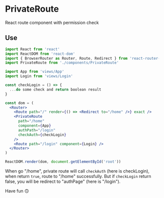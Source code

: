 # PrivateRoute

React route component with permission check

## Use

```jsx
import React from 'react'
import ReactDOM from 'react-dom'
import { BrowserRouter as Router, Route, Redirect } from 'react-router-dom'
import PrivateRoute from './components/PrivateRoute'

import App from 'views/App'
import Login from 'views/Login'

const checkLogin = () => {
  ...do some check and return boolean result
}

const dom = (
  <Router>
    <Route path="/" render={() => <Redirect to="/home" />} exact />
    <PrivateRoute
      path="/home"
      component={App}
      authPath="/login"
      checkAuth={checkLogin}
    />
    <Route path="/login" component={Login} />
  </Router>
)

ReactDOM.render(dom, document.getElementById('root'))
```

When go "/home", private route will call `checkAuth` (here is checkLogin), when return `true`, route to "/home" successfully. But if `checkLogin` return false, you will be redirect to "authPage" (here is "/login").

Have fun 🙃
